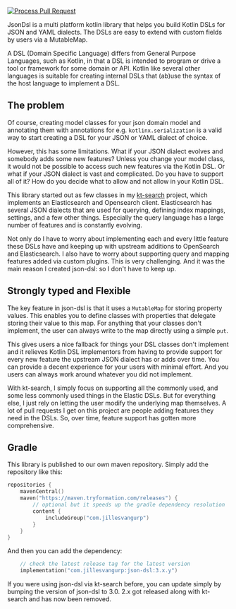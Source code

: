[![Process Pull Request](https://github.com/jillesvangurp/json-dsl/actions/workflows/pr_master.yaml/badge.svg)](https://github.com/jillesvangurp/json-dsl/actions/workflows/pr_master.yaml)

JsonDsl is a multi platform kotlin library that helps you build Kotlin DSLs for JSON and YAML dialects. 
The DSLs are easy to extend with custom fields by users via a MutableMap.

A DSL (Domain Specific Language) differs from General Purpose Languages, such as Kotlin, in that a DSL is intended to program or drive a tool or framework for some domain or API. Kotlin like several other languages is suitable for creating internal DSLs that (ab)use the syntax of the host language to implement a DSL.

## The problem

Of course, creating model classes for your json domain model and annotating them with annotations for e.g. `kotlinx.serialization` is a valid way to start creating a DSL for your JSON or YAML dialect of choice.

However, this has some limitations. What if your JSON dialect evolves and somebody adds some new features? Unless you change your model class, it would not be possible to access such new features via the Kotlin DSL. Or what if your JSON dialect is vast and complicated. Do you have to support all of it? How do you decide what to allow and not allow in your Kotlin DSL.

This library started out as few classes in my [kt-search](https://github.com/jillesvangurp/kt-search) project, which implements an Elasticsearch and Opensearch client. Elasticsearch has several JSON dialects that are used for querying, defining index mappings, settings, and a few other things. Especially the query language has a large number of features and is constantly evolving. 

Not only do I have to worry about implementing each and every little feature these DSLs have and keeping up with upstream additions to OpenSearch and Elasticsearch. I also have to worry about supporting query and mapping features added via custom plugins. This is very challenging. And it was the main reason I created json-dsl: so I don't have to keep up.

## Strongly typed and Flexible

The key feature in json-dsl is that it uses a `MutableMap` for storing property values. This enables you to define classes with properties that delegate storing their value to this map. For anything that your
classes don't implement, the user can always write to the map directly using a simple `put`.

This gives users a nice fallback for things your DSL classes don't implement and it relieves Kotlin DSL implementors from having to provide support for every new feature the upstream JSON dialect has or adds over time. You can provide a decent experience for your users with minimal effort. And you users can always work around whatever you did not implement.

With kt-search, I simply focus on supporting all the commonly used, and some less commonly used things in the Elastic DSLs. But for everything else, I just rely on letting the user modify the underlying map themselves. A lot of pull requests I get on this project are people adding features they need in the DSLs. So, over time, feature support has gotten more comprehensive.

## Gradle

This library is published to our own maven repository. Simply add the repository like this:

```kotlin
repositories {
    mavenCentral()
    maven("https://maven.tryformation.com/releases") {
        // optional but it speeds up the gradle dependency resolution
        content {
            includeGroup("com.jillesvangurp")
        }
    }
}
```

And then you can add the dependency:

```kotlin
    // check the latest release tag for the latest version
    implementation("com.jillesvangurp:json-dsl:3.x.y")
```

If you were using json-dsl via kt-search before, you can update simply by bumping the version of json-dsl to 3.0. 2.x got released along with kt-search and has now been removed.

